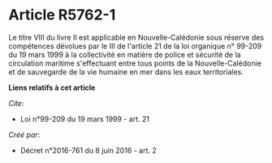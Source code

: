 # Article R5762-1

Le titre VIII du livre II est applicable en Nouvelle-Calédonie sous réserve des compétences dévolues par le III de l'article
21 de la loi organique n° 99-209 du 19 mars 1999 à la collectivité en matière de police et sécurité de la circulation
maritime s'effectuant entre tous points de la Nouvelle-Calédonie et de sauvegarde de la vie humaine en mer dans les eaux
territoriales.

**Liens relatifs à cet article**

_Cite_:

  - Loi n°99-209 du 19 mars 1999 - art. 21

_Créé par_:

  - Décret n°2016-761 du 8 juin 2016 - art. 2
